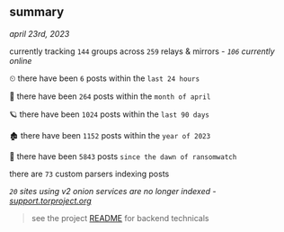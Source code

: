 
## summary
_april 23rd, 2023_

currently tracking `144` groups across `259` relays & mirrors - _`106` currently online_

⏲ there have been `6` posts within the `last 24 hours`

🦈 there have been `264` posts within the `month of april`

🪐 there have been `1024` posts within the `last 90 days`

🏚 there have been `1152` posts within the `year of 2023`

🦕 there have been `5843` posts `since the dawn of ransomwatch`

there are `73` custom parsers indexing posts

_`20` sites using v2 onion services are no longer indexed - [support.torproject.org](https://support.torproject.org/onionservices/v2-deprecation/)_

> see the project [README](https://github.com/joshhighet/ransomwatch#ransomwatch--) for backend technicals
